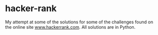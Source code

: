 # hacker-rank
My attempt at some of the solutions for some of the challenges found on the online site www.hackerrank.com. All solutions are in Python.
